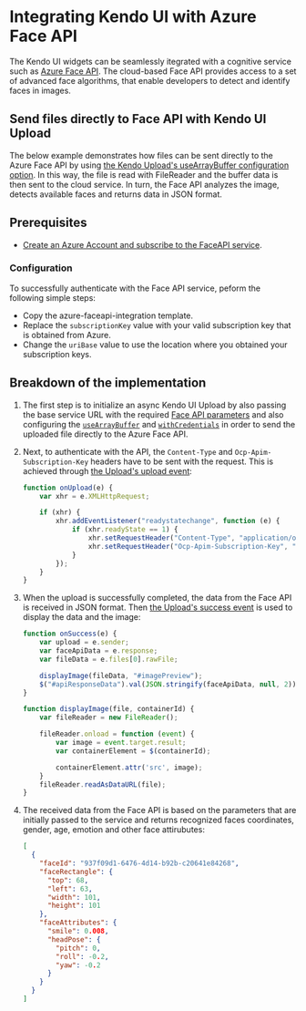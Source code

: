 # Integrating Kendo UI with Azure Face API

The Kendo UI widgets can be seamlessly itegrated with a cognitive service such as [Azure Face API](https://azure.microsoft.com/en-us/services/cognitive-services/face/). The cloud-based Face API provides access to a set of advanced face algorithms, that enable developers to detect and identify faces in images.

## Send files directly to Face API with Kendo UI Upload

The below example demonstrates how files can be sent directly to the Azure Face API by using [the Kendo Upload's useArrayBuffer configuration option](https://docs.telerik.com/kendo-ui/api/javascript/ui/upload/configuration/async.usearraybuffer). In this way, the file is read with FileReader and the buffer data is then sent to the cloud service. In turn, the Face API analyzes the image, detects available faces and returns data in JSON format.

## Prerequisites

* [Create an Azure Account and subscribe to the FaceAPI service](https://azure.microsoft.com/en-us/services/cognitive-services/face/).

### Configuration

To successfully authenticate with the Face API service, peform the following simple steps:

* Copy the azure-faceapi-integration template.
* Replace the `subscriptionKey` value with your valid subscription key that is obtained from Azure.
* Change the `uriBase` value to use the location where you obtained your subscription keys.

## Breakdown of the implementation

1. The first step is to initialize an async Kendo UI Upload by also passing the base service URL with the required [Face API parameters](https://westcentralus.dev.cognitive.microsoft.com/docs/services/563879b61984550e40cbbe8d/operations/563879b61984550f30395236) and also configuring the [`useArrayBuffer`](https://docs.telerik.com/kendo-ui/api/javascript/ui/upload/configuration/async.usearraybuffer) and [`withCredentials`](https://docs.telerik.com/kendo-ui/api/javascript/ui/upload/configuration/async.withcredentials) in order to send the uploaded file directly to the Azure Face API.

2. Next, to authenticate with the API, the `Content-Type` and `Ocp-Apim-Subscription-Key` headers have to be sent with the request. This is achieved through [the Upload's upload event](https://docs.telerik.com/kendo-ui/api/javascript/ui/upload/events/upload):
    ```js
    function onUpload(e) {
        var xhr = e.XMLHttpRequest;

        if (xhr) {
            xhr.addEventListener("readystatechange", function (e) {
                if (xhr.readyState == 1) {
                    xhr.setRequestHeader("Content-Type", "application/octet-stream");
                    xhr.setRequestHeader("Ocp-Apim-Subscription-Key", "subscriptionKey");
                }
            });
        }
    }
    ```

3. When the upload is successfully completed, the data from the Face API is received in JSON format. Then [the Upload's success event](https://docs.telerik.com/kendo-ui/api/javascript/ui/upload/events/success) is used to display the data and the image:
    ```js
    function onSuccess(e) {
        var upload = e.sender;
        var faceApiData = e.response;
        var fileData = e.files[0].rawFile;

        displayImage(fileData, "#imagePreview");
        $("#apiResponseData").val(JSON.stringify(faceApiData, null, 2));
    }

    function displayImage(file, containerId) {
        var fileReader = new FileReader();

        fileReader.onload = function (event) {
            var image = event.target.result;
            var containerElement = $(containerId);

            containerElement.attr('src', image);
        }
        fileReader.readAsDataURL(file);
    }
    ```

4. The received data from the Face API is based on the parameters that are initially passed to the service and returns recognized faces coordinates, gender, age, emotion and other face attirubutes:
    ```json
    [
      {
        "faceId": "937f09d1-6476-4d14-b92b-c20641e84268",
        "faceRectangle": {
          "top": 68,
          "left": 63,
          "width": 101,
          "height": 101
        },
        "faceAttributes": {
          "smile": 0.008,
          "headPose": {
            "pitch": 0,
            "roll": -0.2,
            "yaw": -0.2
          }
        }
      }
    ]
    ```